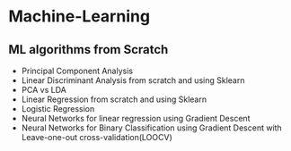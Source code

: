 # Machine-Learning
## ML algorithms from Scratch

* Principal Component Analysis
* Linear Discriminant Analysis from scratch and using Sklearn
* PCA vs LDA
* Linear Regression from scratch and using Sklearn
* Logistic Regression
* Neural Networks for linear regression using Gradient Descent
* Neural Networks for Binary Classification using Gradient Descent with Leave-one-out cross-validation(LOOCV)

